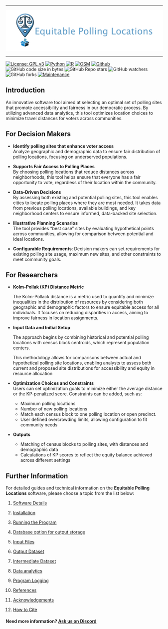 ___

<center><img src =../assets/images/EPL_LOGO_w_NAME_nobackground.svg alt=logo> </center>

___

[![License: GPL v3](https://img.shields.io/badge/License-GPLv3-blue.svg)](https://www.gnu.org/licenses/gpl-3.0)
[![Python](https://img.shields.io/badge/python-3670A0?style=flat-square&logo=python&logoColor=ffdd54)](http://python.org)
[![R](https://img.shields.io/badge/r-%23276DC3.svg?style=flat-square&logo=r&logoColor=white)](https://www.r-project.org)
[![OSM](https://img.shields.io/badge/OSM-ffffff?logo=openstreetmap&style=flat-square&color=1f0998&logoColor=f1eeee)](https://www.openstreetmap.org)
[![Github](https://img.shields.io/badge/Github-ffffff?logo=github&style=flat-square&color=000000&logoColor=ffffff)](https://github.com/Voting-Rights-Code/Equitable-Polling-Locations)
![GitHub code size in bytes](https://img.shields.io/github/languages/code-size/Voting-Rights-Code/Equitable-Polling-Locations)
![GitHub Repo stars](https://img.shields.io/github/stars/Voting-Rights-Code/Equitable-Polling-Locations)
![GitHub watchers](https://img.shields.io/github/watchers/Voting-Rights-Code/Equitable-Polling-Locations)
![GitHub forks](https://img.shields.io/github/forks/Voting-Rights-Code/Equitable-Polling-Locations)
[![Maintenance](https://img.shields.io/badge/Maintained%3F-yes-green.svg)](https://github.com/Voting-Rights-Code/Equitable-Polling-Locations)


## Introduction 

An innovative software tool aimed at selecting an optimal set of polling sites that promote accessibility and fairness in our democratic process.  By utilizing advanced data analytics, this tool optimizes location choices to minimize travel distances for voters across communities.

## For Decision Makers

*  **Identify polling sites that enhance voter access**  
   Analyze geographic and demographic data to ensure fair distribution of polling locations, focusing on underserved populations.

* **Supports Fair Access to Polling Places**  
   By choosing polling locations that reduce distances across neighborhoods, this tool helps ensure that everyone has a fair opportunity to vote, regardless of their location within the community.

* **Data-Driven Decisions**  
   By assessing both existing and potential polling sites, this tool enables cities to locate polling places where they are most needed. It takes data from previous polling locations, available buildings, and key neighborhood centers to ensure informed, data-backed site selection.

* **Illustrative Planning Scenarios**  
   The tool provides “best case” sites by evaluating hypothetical points across communities, allowing for comparison between potential and ideal locations.

- **Configurable Requirements**: Decision makers can set requirements for existing polling site usage, maximum new sites, and other constraints to meet community goals.

## For Researchers

* **Kolm-Pollak (KP) Distance Metric**  

   The Kolm-Pollack distance is a metric used to quantify and minimize inequalities in the distribution of resources by considering both geographic and demographic factors to ensure equitable access for all individuals.
   It focuses on reducing disparities in access, aiming to improve fairness in location assignments.
   
* **Input Data and Initial Setup**  

   The approach begins by combining historical and potential polling locations with census block centroids, which represent population centers.
   
   This methodology allows for comparisons between actual and hypothetical polling site locations, enabling analysts to assess both current and proposed site distributions for accessibility and equity in resource allocation

* **Optimization Choices and Constraints**  
   Users can set optimization goals to minimize either the average distance or the KP-penalized score. Constraints can be added, such as:
   - Maximum polling locations
   - Number of new polling locations
   - Match each census block to one polling location or open precinct. 
   - User defined overcrowding limits, allowing configuration to fit community needs

* **Outputs**  
   - Matching of census blocks to polling sites, with distances and demographic data
   - Calculations of KP scores to reflect the equity balance achieved across different settings



## Further Information

For detailed guides and technical information on the **Equitable Polling Locations** software, please choose a topic from the list below: 

1. [Software Details](software.md)  

1. [Installation](to_install.md)  

1. [Running the Program](to_run.md)

1. [Database option for output storage](database.md)

1. [Input Files](input_files.md)  

1. [Output Dataset](output_datasets.md) 

1. [Intermediate Dataset](intermediate_dataset.md) 

1. [Data analytics](result_analysis.md) 

1. [Program Logging](logging.md) 

1. [References](references.md)

1. [Acknowledgements](acknowledgements.md) 

1. [How to Cite](how_to_cite.md)  


#### Need more information?  [Ask us on Discord](https://discord.com/channels/1106301559811350540/1106301560507609241)